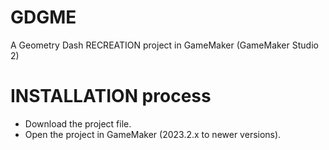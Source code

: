 # GDGME
A Geometry Dash RECREATION project in GameMaker (GameMaker Studio 2)

# INSTALLATION process
- Download the project file.
- Open the project in GameMaker (2023.2.x to newer versions).
